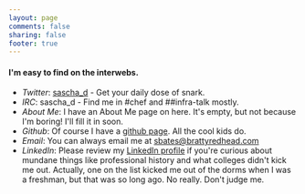 ```yaml
---
layout: page
comments: false
sharing: false
footer: true
---
```


#### I'm easy to find on the interwebs. 
* *Twitter*: [sascha_d](https://twitter.com/#!/sascha_d) - Get your daily dose of snark.
* *IRC*: sascha_d - Find me in #chef and ##infra-talk mostly.
* *About Me*: I have an About Me page on here. It's empty, but not because I'm boring! I'll fill it in soon.
* *Github*: Of course I have a [github page](https://github.com/sbates). All the cool kids do. 
* *Email*: You can always email me at <sbates@brattyredhead.com>
* *LinkedIn*: Please review my [LinkedIn profile](http://www.linkedin.com/in/saschabates) if you're curious about mundane things like professional history and what colleges didn't kick me out. Actually, one on the list kicked me out of the dorms when I was a freshman, but that was so long ago. No really. Don't judge me.
